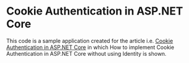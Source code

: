 # Cookie Authentication in ASP.NET Core

This code is a sample application created for the article i.e. [Cookie Authentication in ASP.NET Core](https://www.ittutorialswithexample.com/2021/04/cookie-authentication-in-aspnet-core.html "IT tutorials with Example") in which How to implement Cookie Authentication in ASP.NET Core without using Identity is shown.
